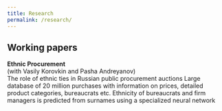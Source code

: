 ```yaml
---
title: Research
permalink: /research/
---
```


## Working papers


**Ethnic Procurement**  
  (with Vasily Korovkin and Pasha Andreyanov)  
  The role of ethnic ties in Russian public procurement auctions
  Large database of 20 million purchases with information on prices, detailed product categories, bureaucrats etc.
  Ethnicity of bureaucrats and firm managers is predicted from surnames using a specialized neural network

